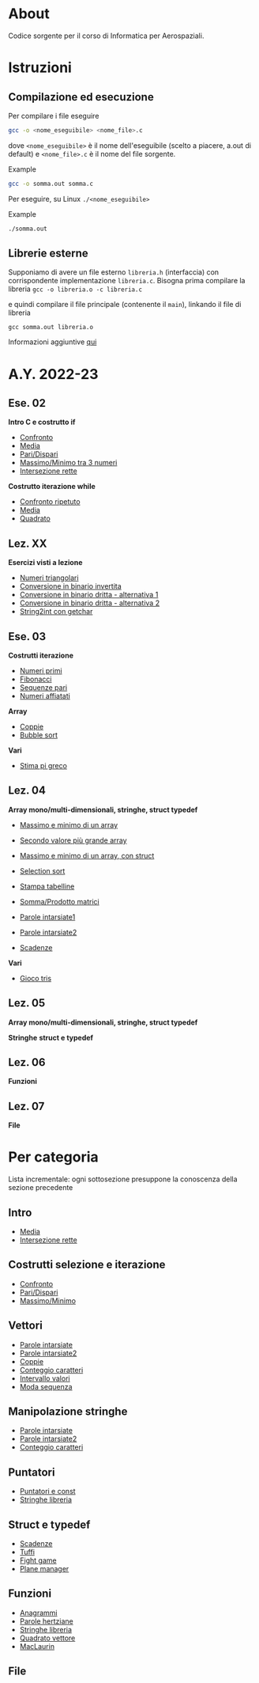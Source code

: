# About
Codice sorgente per il corso di Informatica per Aerospaziali.

# Istruzioni
## Compilazione ed esecuzione ##
Per compilare i file eseguire

```bash
gcc -o <nome_eseguibile> <nome_file>.c
```

dove ``<nome_eseguibile>`` è il nome dell'eseguibile (scelto a piacere, a.out di
default) e ``<nome_file>.c`` è il nome del file sorgente.

Example
```bash
gcc -o somma.out somma.c
```

Per eseguire, su Linux ``./<nome_eseguibile>``

Example
```bash
./somma.out
```

## Librerie esterne ##
Supponiamo di avere un file esterno `libreria.h` (interfaccia) con corrispondente implementazione `libreria.c`.
Bisogna prima compilare la libreria
```gcc -o libreria.o -c libreria.c```

e quindi compilare il file principale (contenente il `main`), linkando il file di libreria

```gcc somma.out libreria.o```

Informazioni aggiuntive [qui](https://www.cs.swarthmore.edu/~newhall/unixhelp/howto_C_libraries.html)

# A.Y. 2022-23
## Ese. 02
**Intro C e costrutto if**
* [Confronto](src/confronto.c)
* [Media](src/media.c)
* [Pari/Dispari](src/dis_pari.c)
* [Massimo/Minimo tra 3 numeri](src/max_min.c)
* [Intersezione rette](src/intersezione.c)

**Costrutto iterazione while**
* [Confronto ripetuto](src/confronto_ripetuto.c)
* [Media](src/media_var.c)
* [Quadrato](src/quadrato.c)


## Lez. XX
**Esercizi visti a lezione**
* [Numeri triangolari](src/triangolari.c)
* [Conversione in binario invertita](src/binario_inverso.c)
* [Conversione in binario dritta - alternativa 1](src/binario_dritto.c)
* [Conversione in binario dritta - alternativa 2](src/binario_dritto2.c)
* [String2int con getchar](src/getcharex.c)


## Ese. 03
**Costrutti iterazione**
* [Numeri primi](src/primi.c)
* [Fibonacci](src/fibonacci.c)
* [Sequenze pari](src/sequenze.c)
* [Numeri affiatati](src/affiatati.c)

**Array**
* [Coppie](src/coppie.c)
* [Bubble sort](src/bubble_sort.c)

**Vari**
* [Stima pi greco](src/pi_monte_carlo.c)


## Lez. 04
**Array mono/multi-dimensionali, stringhe, struct typedef**
* [Massimo e minimo di un array](src/min_max_array.c)
* [Secondo valore più grande array](src/second_largest_array.c)
* [Massimo e minimo di un array, con struct](src/min_max_array_struct.c)
* [Selection sort](src/selection_sort.c)

* [Stampa tabelline](src/tabelline.c)
* [Somma/Prodotto matrici](src/ops_matrici.c)

* [Parole intarsiate1](src/parole_intarsiate1.c)
* [Parole intarsiate2](src/parole_intarsiate2.c)

* [Scadenze](src/scadenze.c)

**Vari**
* [Gioco tris](src/tris.c)

## Lez. 05
**Array mono/multi-dimensionali, stringhe, struct typedef**
<!-- * [Insertion sort](src/insertion_sort.c) -->
<!-- * [Conteggio caratteri](src/conteggio_caratteri.c) -->
<!-- * [Tuffi](src/tuffi.c) -->
<!-- * [Intervallo valori](src/intervallo_valori.c) -->
<!-- * [Moda sequenza](src/moda.c) -->
<!-- * [Anagrammi](src/anagrammi.c) -->
<!-- * [Stringhe libreria](src/stringhe-libreria.c) -->
<!-- * [Cerniera](src/cerniera.c) -->
<!-- * [Puntatori e const](src/pointers_const.c) -->
<!-- * [Plane manager](src/plane_manager_stack.c) -->
<!-- * [Fight game](src/fight_game.c) -->

**Stringhe**
**struct e typedef**

## Lez. 06
**Funzioni**
<!-- * [MacLaurin](src/maclaurin.c) -->
<!-- * [Quadrato vettore](src/quadrato-vettore.c) -->
<!-- * [Parole hertziane](src/hertziane.c) -->

## Lez. 07
**File**

# Per categoria
Lista incrementale: ogni sottosezione presuppone la conoscenza della sezione precedente

## Intro
* [Media](src/media.c)
* [Intersezione rette](src/intersezione.c)

## Costrutti selezione e iterazione
* [Confronto](src/confronto.c)
* [Pari/Dispari](src/dis_pari.c)
* [Massimo/Minimo](src/max_min.c)

## Vettori
* [Parole intarsiate](src/parole_intarsiate.c)
* [Parole intarsiate2](src/parole_intarsiate2.c)
* [Coppie](src/coppie.c)
* [Conteggio caratteri](src/conteggio_caratteri.c)
* [Intervallo valori](src/intervallo_valori.c)
* [Moda sequenza](src/moda.c)
## Manipolazione stringhe
<!-- * [Stringhe libreria](src/stringhe-libreria.c) -->
* [Parole intarsiate](src/parole_intarsiate.c)
* [Parole intarsiate2](src/parole_intarsiate2.c)
* [Conteggio caratteri](src/conteggio_caratteri.c)
## Puntatori
* [Puntatori e const](src/pointers_const.c)
* [Stringhe libreria](src/stringhe-libreria.c)
## Struct e typedef
* [Scadenze](src/scadenze.c)
* [Tuffi](src/tuffi.c)
* [Fight game](src/fight_game.c)
* [Plane manager](src/plane_manager.c)
## Funzioni
* [Anagrammi](src/anagrammi.c)
* [Parole hertziane](src/hertziane.c)
* [Stringhe libreria](src/stringhe-libreria.c)
* [Quadrato vettore](src/quadrato-vettore.c)
* [MacLaurin](src/maclaurin.c)
## File

